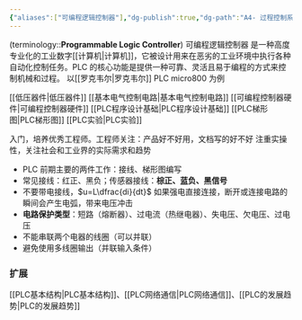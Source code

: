 ```yaml
---
{"aliases":["可编程逻辑控制器"],"dg-publish":true,"dg-path":"A4- 过程控制系统/PLC/PLC.md","permalink":"/A4- 过程控制系统/PLC/PLC/","dgPassFrontmatter":true,"noteIcon":"","created":"2024-10-03T15:41:38.876+08:00","updated":"2025-05-21T10:40:33.636+08:00"}
---
```


 
(terminology::**Programmable Logic Controller**)  可编程逻辑控制器
是一种高度专业化的工业数字[[计算机\|计算机]]，它被设计用来在恶劣的工业环境中执行各种自动化控制任务。PLC 的核心功能是提供一种可靠、灵活且易于编程的方式来控制机械和过程。
以[[罗克韦尔\|罗克韦尔]] PLC  micro800 为例

[[低压器件\|低压器件]]
[[基本电气控制电路\|基本电气控制电路]]
[[可编程控制器硬件\|可编程控制器硬件]]
[[PLC程序设计基础\|PLC程序设计基础]]
[[PLC梯形图\|PLC梯形图]]
[[PLC实验\|PLC实验]]

入门，培养优秀工程师。工程师关注：产品好不好用，文档写的好不好
注重实操性，关注社会和工业界的实际需求和趋势
- PLC 前期主要的两件工作：接线、梯形图编写
- 常见接线：红正、黑负；传感器接线：**棕正、蓝负、黑信号**
- 不要带电接线，$u=L\dfrac{di}{dt}$ 如果强电直接连接，断开或连接电路的瞬间会产生电弧，带来电压冲击
- **电路保护类型**：短路（熔断器）、过电流（热继电器）、失电压、欠电压、过电压
- 不能串联两个电器的线圈（可以并联）
- 避免使用多线圈输出（并联输入条件）

### 扩展
[[PLC基本结构\|PLC基本结构]]、[[PLC网络通信\|PLC网络通信]]、[[PLC的发展趋势\|PLC的发展趋势]]

